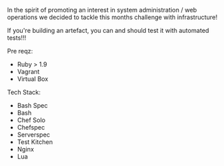 In the spirit of promoting an interest in system administration / web operations we decided to tackle this months challenge with infrastructure!  

If you're building an artefact, you can and should test it with automated tests!!!

Pre reqz:
- Ruby > 1.9
- Vagrant
- Virtual Box

Tech Stack:
- Bash Spec
- Bash
- Chef Solo
- Chefspec
- Serverspec
- Test Kitchen
- Nginx
- Lua

